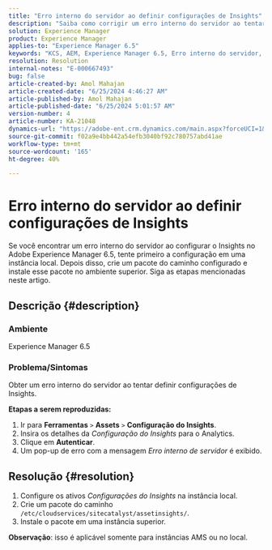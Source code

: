 ```yaml
---
title: "Erro interno do servidor ao definir configurações de Insights"
description: "Saiba como corrigir um erro interno do servidor ao tentar definir configurações do Insights no Adobe Experience Manager 6.5."
solution: Experience Manager
product: Experience Manager
applies-to: "Experience Manager 6.5"
keywords: "KCS, AEM, Experience Manager 6.5, Erro interno do servidor, configurações do Insights"
resolution: Resolution
internal-notes: "E-000667493"
bug: false
article-created-by: Amol Mahajan
article-created-date: "6/25/2024 4:46:27 AM"
article-published-by: Amol Mahajan
article-published-date: "6/25/2024 5:01:57 AM"
version-number: 4
article-number: KA-21048
dynamics-url: "https://adobe-ent.crm.dynamics.com/main.aspx?forceUCI=1&pagetype=entityrecord&etn=knowledgearticle&id=9b3698de-ad32-ef11-840a-6045bd06eea5"
source-git-commit: f02a9e4bb442a54efb3040bf92c780757abd41ae
workflow-type: tm+mt
source-wordcount: '165'
ht-degree: 40%

---
```


# Erro interno do servidor ao definir configurações de Insights


Se você encontrar um erro interno do servidor ao configurar o Insights no Adobe Experience Manager 6.5, tente primeiro a configuração em uma instância local. Depois disso, crie um pacote do caminho configurado e instale esse pacote no ambiente superior. Siga as etapas mencionadas neste artigo.



## Descrição {#description}


### <b>Ambiente</b>

Experience Manager 6.5



### <b>Problema/Sintomas</b>

Obter um erro interno do servidor ao tentar definir configurações de Insights.

<b>Etapas a serem reproduzidas:</b>

1. Ir para <b>Ferramentas</b> `>`  <b>Assets</b> `>`  <b>Configuração do Insights</b>.
2. Insira os detalhes da *Configuração do Insights* para o Analytics.
3. Clique em <b>Autenticar</b>.
4. Um pop-up de erro com a mensagem *Erro interno de servidor* é exibido.



## Resolução {#resolution}


1. Configure os ativos *Configurações do Insights* na instância local.
2. Crie um pacote do caminho `/etc/cloudservices/sitecatalyst/assetinsights/`.
3. Instale o pacote em uma instância superior.


<b>Observação</b>: isso é aplicável somente para instâncias AMS ou no local.
